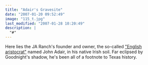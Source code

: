 ```yaml
---
title: "Adair's Gravesite"
date: "2007-01-20 09:52:49"
image: "115_t.jpg"
last_modified: "2007-01-28 10:20:49"
description: |
  "#"
---
```


Here lies the JA Ranch's founder and owner, the so-called <a href="http://www.tsha.utexas.edu/handbook/online/articles/JJ/apj1.html" title="English aristocrat" target ="_blank">"English aristocrat"</a> named John Adair, in his native Irish soil. Far eclipsed by Goodnight's shadow, he's been all of a footnote to Texas history.
